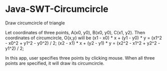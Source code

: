 # Java-SWT-Circumcircle
Draw circumcircle of triangle

Let coordinates of three points, A(x0, y0), B(x0, y0), C(x1, y2).
Then coordinates of circumcircle, O(x,y) will be
(x1 - x0) * x + (y1 - y0) * y = (x1^2 - x0^2 + y1^2 - y0^2) / 2;
(x2 - x1) * x + (y2 - y1) * y = (x2^2 - x1^2 + y2^2 - y1^2) / 2;

In this app, user specifies three points by clicking mouse. When all three points are specified, it will draw its circumcircle.


